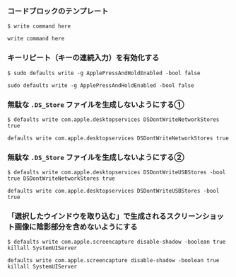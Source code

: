 ### コードブロックのテンプレート
`$ write command here`
```Shell
write command here
```

### キーリピート（キーの連続入力）を有効化する
`$ sudo defaults write -g ApplePressAndHoldEnabled -bool false`
```Shell
sudo defaults write -g ApplePressAndHoldEnabled -bool false
```

### 無駄な `.DS_Store` ファイルを生成しないようにする①
`$ defaults write com.apple.desktopservices DSDontWriteNetworkStores true`
```Shell
defaults write com.apple.desktopservices DSDontWriteNetworkStores true
```

### 無駄な `.DS_Store` ファイルを生成しないようにする②
`$ defaults write com.apple.desktopservices DSDontWriteUSBStores -bool true DSDontWriteNetworkStores true`
```Shell
defaults write com.apple.desktopservices DSDontWriteUSBStores -bool true
```

### 「選択したウインドウを取り込む」で生成されるスクリーンショット画像に陰影部分を含めないようにする
`$ defaults write com.apple.screencapture disable-shadow -boolean true killall SystemUIServer`
```Shell
defaults write com.apple.screencapture disable-shadow -boolean true killall SystemUIServer
```

